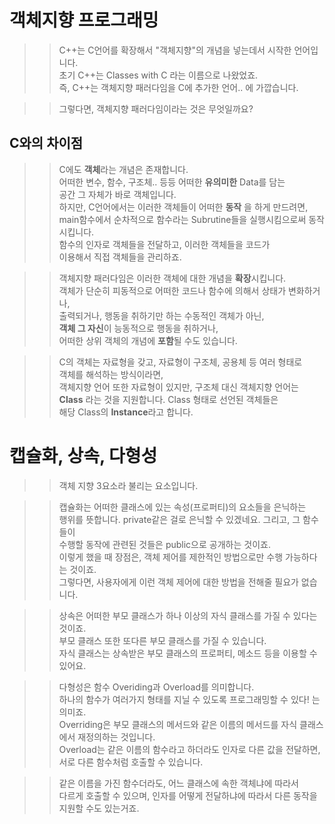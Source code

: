 # 객체지향 프로그래밍

>> C++는 C언어를 확장해서 "객체지향"의 개념을 넣는데서 시작한 언어입니다.  
>> 초기 C++는 Classes with C 라는 이름으로 나왔었죠.  
>> 즉, C++는 객체지향 패러다임을 C에 추가한 언어.. 에 가깝습니다.  

>> 그렇다면, 객체지향 패러다임이라는 것은 무엇일까요?

## C와의 차이점
>> C에도 **객체**라는 개념은 존재합니다.  
>> 어떠한 변수, 함수, 구조체.. 등등 어떠한 **유의미한** Data를 담는  
>> 공간 그 자체가 바로 객체입니다.  
>> 하지만, C언어에서는 이러한 객체들이 어떠한 **동작** 을 하게 만드려면,  
>> main함수에서 순차적으로 함수라는 Subrutine들을 실행시킴으로써 동작시킵니다.  
>> 함수의 인자로 객체들을 전달하고, 이러한 객체들을 코드가  
>> 이용해서 직접 객체들을 관리하죠.  

>> 객체지향 패러다임은 이러한 객체에 대한 개념을 **확장**시킵니다.     
>> 객체가 단순히 피동적으로 어떠한 코드나 함수에 의해서 상태가 변화하거나,    
>> 출력되거나, 행동을 취하기만 하는 수동적인 객체가 아닌,    
>> **객체 그 자신**이 능동적으로 행동을 취하거나,     
>> 어떠한 상위 객체의 개념에 **포함**될 수도 있습니다.  
 
>> C의 객체는 자료형을 갖고, 자료형이 구조체, 공용체 등 여러 형태로     
>> 객체를 해석하는 방식이라면,    
>> 객체지향 언어 또한 자료형이 있지만, 구조체 대신 객체지향 언어는   
>> **Class** 라는 것을 지원합니다. Class 형태로 선언된 객체들은   
>> 해당 Class의 **Instance**라고 합니다.  


# 캡슐화, 상속, 다형성
>> 객체 지향 3요소라 불리는 요소입니다.  

>> 캡슐화는 어떠한 클래스에 있는 속성(프로퍼티)의 요소들을 은닉하는  
>> 행위를 뜻합니다. private같은 걸로 은닉할 수 있겠네요. 그리고, 그 함수들이  
>> 수행할 동작에 관련된 것들은 public으로 공개하는 것이죠.  
>> 이렇게 했을 때 장점은, 객체 제어를 제한적인 방법으로만 수행 가능하다는 것이죠.  
>> 그렇다면, 사용자에게 이런 객체 제어에 대한 방법을 전해줄 필요가 없습니다.  

>> 상속은 어떠한 부모 클래스가 하나 이상의 자식 클래스를 가질 수 있다는 것이죠.  
>> 부모 클래스 또한 또다른 부모 클래스를 가질 수 있습니다.  
>> 자식 클래스는 상속받은 부모 클래스의 프로퍼티, 메소드 등을 이용할 수 있어요.

>> 다형성은 함수 Overiding과 Overload를 의미합니다.  
>> 하나의 함수가 여러가지 형태를 지닐 수 있도록 프로그래밍할 수 있다! 는 의미죠.   
>> Overriding은 부모 클래스의 메서드와 같은 이름의 메서드를 자식 클래스에서 재정의하는 것입니다.   
>> Overload는 같은 이름의 함수라고 하더라도 인자로 다른 값을 전달하면,  
>> 서로 다른 함수처럼 호출할 수 있습니다.  

>> 같은 이름을 가진 함수더라도, 어느 클래스에 속한 객체냐에 따라서  
>> 다르게 호출할 수 있으며, 인자를 어떻게 전달하냐에 따라서 다른 동작을 지원할 수도 있는거죠.  
